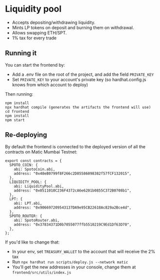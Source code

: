 # Liquidity pool

- Accepts depositing/withdrawing liquidity.
- Mints LP tokens on deposit and burning them on withdrawal.
- Allows swapping ETH/SPT.
- 1% tax for every trade

## Running it

You can start the frontend by:

- Add a .env file on the root of the project, and add the field `PRIVATE_KEY`
- Set `PRIVATE_KEY` to your account's private key (so hardhat.config.js knows from which account to deploy)

Then running:

```
npm install
npx hardhat compile (generates the artifacts the frontend will use)
cd frontend
npm install
npm start
```

## Re-deploying

By default the frontend is connected to the deployed version of all the contracts on Matic Mumbai Testnet:

```
export const contracts = {
  SPOTO_COIN: {
    abi: SpotoCoin.abi,
    address: "0x48eB0799f8F266c2D05586098382f57fCF132015",
  },
  LIQUIDITY_POOL: {
    abi: LiquidityPool.abi,
    address: "0x0511010C236F4372cA6e6201b0855C372B0708b1",
  },
  LPT: {
    abi: LPT.abi,
    address: "0x906697209543137DA9e95CB22618Ac829a2Bce4d",
  },
  SPOTO_ROUTER: {
    abi: SpotoRouter.abi,
    address: "0x37834371D0b7055077ffb5510219C9Ed1Df63D70",
  },
};
```

If you'd like to change that:

- In your env, set `TREASURY_WALLET` to the account that will receive the 2% tax
- Run `npx hardhat run scripts/deploy.js --network matic`
- You'll get the new addresses in your console, change them at `frontend/src/utils/index.js`
